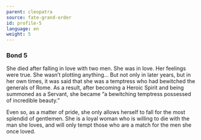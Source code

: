 ```yaml
---
parent: cleopatra
source: fate-grand-order
id: profile-5
language: en
weight: 5
---
```


### Bond 5

She died after falling in love with two men.
She was in love. Her feelings were true. She wasn’t plotting anything… But not only in later years, but in her own times, it was said that she was a temptress who had bewitched the generals of Rome. As a result, after becoming a Heroic Spirit and being summoned as a Servant, she became “a bewitching temptress possessed of incredible beauty.”

Even so, as a matter of pride, she only allows herself to fall for the most splendid of gentlemen.
She is a loyal woman who is willing to die with the man she loves, and will only tempt those who are a match for the men she once loved.
